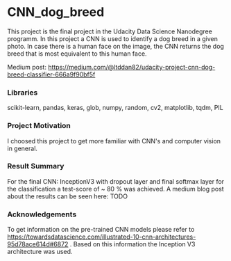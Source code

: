 # CNN_dog_breed
This project is the final project in the Udacity Data Science Nanodegree programm. In this project a CNN is used to identify a dog breed in a given photo. In case there is a human face on the image, the CNN returns the dog breed that is most equivalent to this human face.

Medium post: https://medium.com/@ltddan82/udacity-project-cnn-dog-breed-classifier-666a9f90bf5f

### Libraries
scikit-learn, pandas, keras, glob, numpy, random, cv2, matplotlib, tqdm, PIL

### Project Motivation
I choosed this project to get more familiar with CNN's and computer vision in general.

### Result Summary
For the final CNN: InceptionV3 with dropout layer and final softmax layer for the classification a test-score of ~ 80 % was achieved.
A medium blog post about the results can be seen here: TODO

### Acknowledgements
To get information on the pre-trained CNN models please refer to  https://towardsdatascience.com/illustrated-10-cnn-architectures-95d78ace614d#6872 .
Based on this information the Inception V3 architecture was used.



